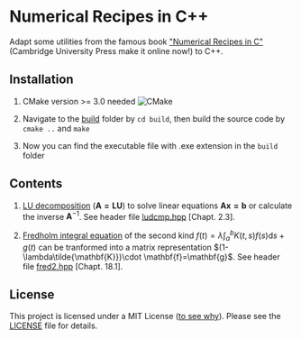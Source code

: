 # Numerical Recipes in C++

Adapt some utilities from the famous book ["Numerical Recipes in C"](http://kfes-16.karlov.mff.cuni.cz/~standa/nc/www.library.cornell.edu/nr/cbookcpdf.html) (Cambridge University Press make it online now!) to C++.


## Installation

1. CMake version >= 3.0 needed ![CMake](https://img.shields.io/badge/CMake-v3.0-brightgreen.svg)

2. Navigate to the [build](/build) folder by `cd build`, then build the source code by `cmake ..` and `make`

3. Now you can find the executable file with .exe extension in the `build` folder

## Contents

1. [LU decomposition](https://courses.physics.illinois.edu/cs357/sp2020/notes/ref-9-linsys.html) ($\mathbf{A=LU}$) to solve linear equations $\mathbf{Ax=b}$ or calculate the inverse $\mathbf{A}^{-1}$. See header file [ludcmp.hpp](/src/LU_Decomposition) [Chapt. 2.3].

2. [Fredholm integral equation](https://en.wikipedia.org/wiki/Fredholm_integral_equation) of the second kind $f(t)=\lambda\int_a^bK (t,s)f(s)\mathrm{d}s+g(t)$ can be tranformed into a matrix representation $(1-\lambda\tilde{\mathbf{K}})\cdot \mathbf{f}=\mathbf{g}$. See header file [fred2.hpp](/src/Fredholm) [Chapt. 18.1].



## License

This project is licensed under a MIT License ([to see why](https://choosealicense.com/)). Please see the [LICENSE](/LICENSE) file for details.